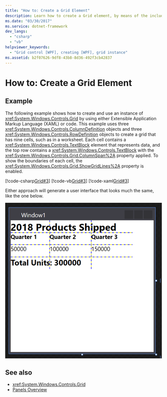 ```yaml
---
title: "How to: Create a Grid Element"
description: Learn how to create a Grid element, by means of the included code examples in C#, Visual Basic, and XAML.
ms.date: "03/30/2017"
ms.service: dotnet-framework
dev_langs:
  - "csharp"
  - "vb"
helpviewer_keywords:
  - "Grid control [WPF], creating [WPF], grid instance"
ms.assetid: b2f07626-9df8-43b8-8d36-492f3cb42837
---
```

# How to: Create a Grid Element

## Example

The following example shows how to create and use an instance of <xref:System.Windows.Controls.Grid> by using either Extensible Application Markup Language (XAML) or code. This example uses three <xref:System.Windows.Controls.ColumnDefinition> objects and three <xref:System.Windows.Controls.RowDefinition> objects to create a grid that has nine cells, such as in a worksheet. Each cell contains a <xref:System.Windows.Controls.TextBlock> element that represents data, and the top row contains a <xref:System.Windows.Controls.TextBlock> with the <xref:System.Windows.Controls.Grid.ColumnSpan%2A> property applied. To show the boundaries of each cell, the <xref:System.Windows.Controls.Grid.ShowGridLines%2A> property is enabled.

[!code-csharp[Grid#3](~/samples/snippets/csharp/VS_Snippets_Wpf/Grid/CSharp/Grid_Code.cs#3)]
[!code-vb[Grid#3](~/samples/snippets/visualbasic/VS_Snippets_Wpf/Grid/VisualBasic/grid_vb.vb#3)]
[!code-xaml[Grid#3](~/samples/snippets/xaml/VS_Snippets_Wpf/Grid/XAML/default.xaml#3)]

  Either approach will generate a user interface that looks much the same, like the one below.

  ![a screenshot depicts a WPF user interface which contains a grid broken into three columns.  It bears the heading '2018 Products Shipped' spanning all columns of the top row, and has three columns each with sales figures for a certain quarter.  The bottom row has text spanning two columns with the message 'Total Units: 300,000'](././media/how-to-create-a-grid-element/how-to-create-a-grid-element.png)

## See also

- <xref:System.Windows.Controls.Grid>
- [Panels Overview](panels-overview.md)

